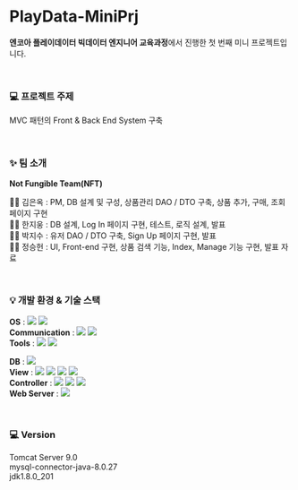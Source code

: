 # PlayData-MiniPrj

**엔코아 플레이데이터 빅데이터 엔지니어 교육과정**에서 진행한 첫 번째 미니 프로젝트입니다.

</br>

### 💻 프로젝트 주제

MVC 패턴의 Front & Back End System 구축

</br>

### ✨ 팀 소개

**Not Fungible Team(NFT)**

👩‍💻 김은옥 : PM, DB 설계 및 구성, 상품관리 DAO / DTO 구축, 상품 추가, 구매, 조회 페이지 구현 </br>
👨‍💻 한지웅 : DB 설계, Log In 페이지 구현, 테스트, 로직 설계, 발표 </br>
👨‍💻 박지수 : 유저 DAO / DTO 구축, Sign Up 페이지 구현, 발표 </br>
👨‍💻 정승헌 : UI, Front-end 구현, 상품 검색 기능, Index, Manage 기능 구현, 발표 자료 </br>

</br>

### 💡 개발 환경 & 기술 스택

<p>
  
**OS** : <img src="https://img.shields.io/badge/macOS-000000?style=flat-square&logo=macOS&logoColor=white"/> <img src="https://img.shields.io/badge/Windows-0078D6?style=flat-square&logo=Windows&logoColor=white"/> </br>
**Communication** : <img src="https://img.shields.io/badge/Slack-4A154B?style=flat-square&logo=Slack&logoColor=white"/> <img src="https://img.shields.io/badge/Zoom-2D8CFF?style=flat-square&logo=Zoom&logoColor=white"/> </br>
**Tools** : <img src="https://img.shields.io/badge/Eclipse IDE-2C2255?style=flat-square&logo=Eclipse IDE&logoColor=white"/> <img src="https://img.shields.io/badge/-DBeaver-%23fca7be"/> </br>

</p>
<p>
  
**DB** : <img src="https://img.shields.io/badge/MySQL-4479A1?style=flat-square&logo=MySQL&logoColor=white"/> </br>
**View** : <img src="https://img.shields.io/badge/Html-E34F26?style=flat-square&logo=Html5&logoColor=white"/> <img src="https://img.shields.io/badge/JavaScript-F7DF1E?style=flat-square&logo=JavaScript&logoColor=black"/> <img src="https://img.shields.io/badge/CSS-1572B6?style=flat-square&logo=CSS3&logoColor=white"/> <img src="https://img.shields.io/badge/Bootstrap-7952B31572B6?style=flat-square&logo=Bootstrap&logoColor=white"/> </br>
**Controller** : <img src="https://img.shields.io/badge/-Servlet-%23cda9e8"/> <img src="https://img.shields.io/badge/-JSP-%23b0f5c6"/> <img src="https://img.shields.io/badge/Java-007396?style=flat-square&logo=Java&logoColor=white"/> </br>
**Web Server** : <img src="https://img.shields.io/badge/Apache Tomcat-F8DC75?style=flat-square&logo=Apache Tomcat&logoColor=black"/>

</p>

</br>

### 💻 Version

Tomcat Server 9.0 </br>
mysql-connector-java-8.0.27 </br>
jdk1.8.0_201 </br>

